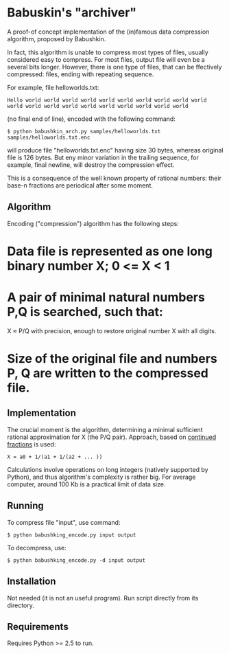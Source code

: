 Babuskin's "archiver"
=====================
A proof-of concept implementation of the (in)famous data compression algorithm, proposed by Babushkin.

In fact, this algorithm is unable to compress most types of files, usually considered easy to compress. For most files, output file will even be a several bits longer. However, there is one type of files, that can be ffectively compressed: files, ending with repeating sequence.

For example, file helloworlds.txt:

    Hello world world world world world world world world world world world world world world world world world world world world 

(no final end of line), encoded with the following command:

    $ python babushkin_arch.py samples/helloworlds.txt samples/helloworlds.txt.enc

will produce file "helloworlds.txt.enc" having size 30 bytes, whereas original file is 126 bytes.
But eny minor variation in the trailing sequence, for example, final newline, will destroy the compression effect.

This is a consequence of the well known property of rational numbers: their base-n fractions are periodical after some moment.

Algorithm
---------
Encoding ("compression") algorithm has the following steps:

# Data file is represented as one long binary number X; 0 <= X < 1

# A pair of minimal natural numbers P,Q is searched, such that:
   X ≈ P/Q
   with precision, enough to restore original number X with all digits.

# Size of the original file and numbers P, Q are written to the compressed file.

Implementation
--------------
The crucial moment is the algorithm, determining a minimal sufficient rational approximation for X (the P/Q pair).
Approach, based on [continued fractions](http://en.wikipedia.org/wiki/Continued_fraction) is used:

    X = a0 + 1/(a1 + 1/(a2 + ... ))

Calculations involve operations on long integers (natively supported by Python), and thus algorithm's complexity is rather big. For average computer, around 100 Kb is a practical limit of data size.

Running
-------

To compress file "input", use command:

    $ python babushking_encode.py input output

To decompress, use:

    $ python babushking_encode.py -d input output

Installation
------------
Not needed (it is not an useful program).
Run script directly from its directory.

Requirements
------------
Requires Python >= 2.5 to run.

